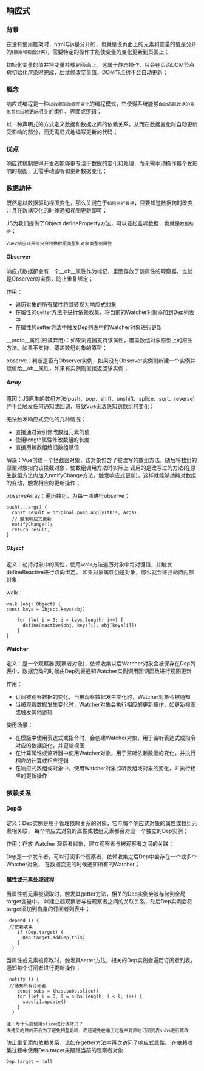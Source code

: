 ## 响应式
### 背景
在没有使用框架时，html与js是分开的，也就是说页面上的元素和变量的值是分开的(`数据和视图分离`)，需要特定的操作才能使变量的变化更新到页面上；

初始化变量的值并将变量挂载到页面上，这属于静态操作，只会在页面DOM节点树初始化渲染时完成，后续修改变量值，DOM节点树不会自动更新；

### 概念
响应式编程是一种`以数据驱动视图变化`的编程模式，它使得系统能够`自动追踪数据的变化并相应地更新`相关的组件、界面或逻辑；

以一种声明式的方式定义数据和数据之间的依赖关系，从而在数据变化时自动更新受影响的部分，而无需显式地编写更新的代码；

### 优点
响应式机制使得开发者能够更专注于数据的变化和处理，而无需手动操作每个受影响的视图，无需手动监听和更新数据变化；


### 数据劫持
既然是以数据驱动视图变化，那么关键在于`如何监听数据`，只要知道数据何时改变并且在数据变化的时候通知视图更新即可；

JS为我们提供了Object.defineProperty方法，可以轻松监听数据，也就是`数据劫持`；

    Vue2响应式系统只会转换数组类型和对象类型的属性

#### Observer
响应式数据都会有一个__ob__属性作为标记，里面存放了该属性的观察器，也就是Observer的实例，防止重复绑定；

作用：

- 遍历对象的所有属性将其转换为响应式对象
- 在属性的getter方法中进行依赖收集，将当前的Watcher对象添加到Dep列表中
- 在属性的setter方法中触发Dep列表中的Watcher对象进行更新

__proto__属性(已被弃用)：如果浏览器支持该属性，覆盖数组对象原型上的原生方法。如果不支持，覆盖数组对象的原型；

observe：判断是否有Observer实例，如果没有Observer实例则新建一个实例并赋值给__ob__属性，如果有实例则直接返回该实例；

##### Array
原因：JS原生的数组方法(push、pop、shift、unshift、splice、sort、reverse)并不会触发任何通知或回调，导致Vue无法感知到数组的变化；

无法触发响应式变化的几种情况：

- 直接通过索引修改数组元素的值
- 使用length属性修改数组的长度
- 直接用新数组给旧数组赋值

解决：Vue创建一个拦截器对象，该对象包含了被改写的数组方法，随后将数组的原型对象指向该拦截对象，使数组调用方法时实际上
调用的是改写过的方法(在原生数组方法内加入notifyChange方法，触发响应式更新)。这样就能够劫持对数组的变动，触发相应的更新操作；

observeArray：遍历数组，为每一项进行observe；

```
push(...args) {
  const result = original.push.apply(this, args);
  // 触发响应式更新
  notifyChange();
  return result;
}
```

##### Object
定义：劫持对象中的属性，使用walk方法遍历对象中每对键值，并触发defineReactive进行双向绑定。
如果对象属性仍是对象，那么就会递归劫持内部对象

walk：
````
walk (obj: Object) {
const keys = Object.keys(obj)

    for (let i = 0; i < keys.length; i++) {
      defineReactive(obj, keys[i], obj[keys[i]])
    }
}
````

#### Watcher
定义：是一个观察器(观察者对象)，依赖收集以后Watcher对象会被保存在Dep列表中，数据变动的时候由Dep列表通知Watcher实例调用回调函数进行视图更新

作用：

- 订阅被观察数据的变化，当被观察数据发生变化时，Watcher对象会被通知
- 当被观察数据发生变化时，Watcher对象会执行相应的更新操作，如更新视图或触发其他逻辑

使用场景：

- 在模版中使用表达式或指令时，会创建Watcher对象，用于监听表达式或指令对应的数据变化，并更新视图
- 在计算属性或监听器中使用Watcher对象，用于监听依赖数据的变化，并执行相应的计算或相应逻辑
- 在响应式数组或对象中，使用Watcher对象监听数组或对象的变化，并执行相应的更新操作

### 依赖关系

#### Dep类
定义：Dep实例是用于管理依赖关系的对象，它与每个响应式对象的属性或数组元素相关联，
每个响应式对象的属性或数组元素都会对应一个独立的Dep实例；

作用：存放 Watcher 观察者对象，建立观察者与被观察者之间的关联；

Dep是一个发布者，可以订阅多个观察者，依赖收集之后Dep中会存在一个或多个Watcher对象，
在数据变更的时候通知所有的Watcher；

#### 属性或元素处理过程

当属性或元素被读取时，触发其getter方法，相关的Dep实例会被存储到全局target变量中，
以建立起观察者与被观察者之间的关联关系，然后Dep实例会将target添加到自身的订阅者列表中；

```allykeynamelanguage
 depend () {
 //依赖收集
    if (Dep.target) {
      Dep.target.addDep(this)
    }
  }
```

当属性或元素被修改时，触发其setter方法，相关的Dep实例会遍历订阅者列表，通知每个订阅者进行更新操作；

```allykeynamelanguage
 notify () {
 //通知所有订阅者
    const subs = this.subs.slice()
    for (let i = 0, l = subs.length; i < l; i++) {
      subs[i].update()
    }
  }
```
    注：为什么要使用slice进行浅拷贝？
    浅拷贝的目的不会为了避免相互影响，而是避免在遍历过程中对原始订阅列表subs进行修改

防止重复添加依赖关系，比如在getter方法中再次访问了响应式属性。
在依赖收集过程中使用Dep.target来跟踪当前的观察者对象


```allykeynamelanguage
Dep.target = null
```